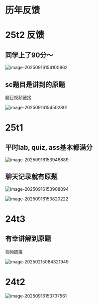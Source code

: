 # 历年反馈

# 25t2 反馈

## 同学上了90分～

![image-20250916154100862](../.gitbook/assets/li-nian-fan-kui/image-20250916154100862.png)


## sc题目是讲到的原题

题目视频链接

![image-20250916154502801](../.gitbook/assets/li-nian-fan-kui/image-20250916154502801.png)

# 25t1

## 平时lab, quiz, ass基本都满分

![image-20250916153948889](../.gitbook/assets/li-nian-fan-kui/image-20250916153948889.png)

## 聊天记录就有原题

![image-20250916153908094](../.gitbook/assets/li-nian-fan-kui/image-20250916153908094.png)


![image-20250916153820222](../.gitbook/assets/li-nian-fan-kui/image-20250916153820222.png)

# 24t3

## 有幸讲解到原题

视频链接

![image-20250215084321949](../.gitbook/assets/li-nian-fan-kui/image-20250215084321949.png)


# 24t2
![image-20250916153737561](../.gitbook/assets/li-nian-fan-kui/image-20250916153737561.png)

